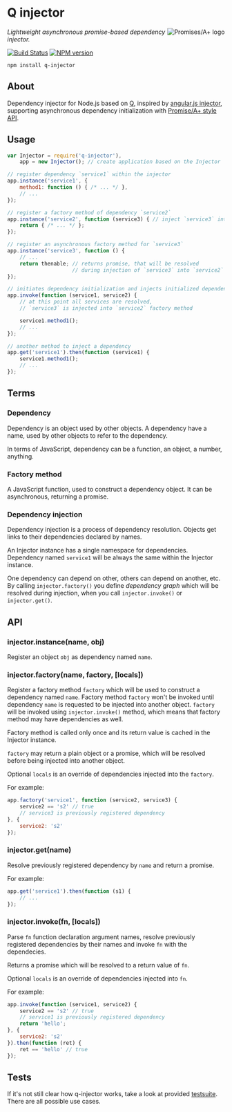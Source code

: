 # Q injector

<a href="http://promises-aplus.github.com/promises-spec">
    <img src="http://promises-aplus.github.com/promises-spec/assets/logo-small.png"
         align="right" alt="Promises/A+ logo" />
</a>

*Lightweight asynchronous promise-based dependency injector.*

[![Build Status](https://travis-ci.org/nailgun/q-injector.png?branch=master)](https://travis-ci.org/nailgun/q-injector)
[![NPM version](https://badge.fury.io/js/q-injector.png)](http://badge.fury.io/js/q-injector)

```npm install q-injector```


## About

Dependency injector for Node.js based on [Q](https://github.com/kriskowal/q),
inspired by [angular.js injector](http://docs.angularjs.org/api/AUTO.$injector),
supporting asynchronous dependency initialization with
[Promise/A+ style API](http://promises-aplus.github.com/promises-spec).


## Usage

```js
var Injector = require('q-injector'),
    app = new Injector(); // create application based on the Injector

// register dependency `service1` within the injector
app.instance('service1', {
    method1: function () { /* ... */ },
    // ...
});

// register a factory method of dependency `service2`
app.instance('service2', function (service3) { // inject `service3` into the factory method
    return { /* ... */ };
});

// register an asynchronous factory method for `service3`
app.instance('service3', function () {
    // ...
    return thenable; // returns promise, that will be resolved
                     // during injection of `service3` into `service2`
});

// initiates dependency initialization and injects initialized dependencies
app.invoke(function (service1, service2) {
    // at this point all services are resolved,
    // `service3` is injected into `service2` factory method

    service1.method1();
    // ...
});

// another method to inject a dependency
app.get('service1').then(function (service1) {
    service1.method1();
    // ...
});
```


## Terms

### Dependency

Dependency is an object used by other objects. A dependency have a name, used
by other objects to refer to the dependency.

In terms of JavaScript, dependency can be a function, an object, a number,
anything.

### Factory method

A JavaScript function, used to construct a dependency object. It can be
asynchronous, returning a promise.

### Dependency injection

Dependency injection is a process of dependency resolution. Objects get links
to their dependencies declared by names.

An Injector instance has a single namespace for dependencies. Dependency named
`service1` will be always the same within the Injector instance.

One dependency can depend on other, others can depend on another, etc. By
calling `injector.factory()` you define *dependency graph* which will be
resolved during injection, when you call `injector.invoke()` or
`injector.get()`.


## API

### injector.instance(name, obj)

Register an object `obj` as dependency named `name`.

### injector.factory(name, factory, [locals])

Register a factory method `factory` which will be used to construct a
dependency named `name`. Factory method `factory` won't be invoked until
dependency `name` is requested to be injected into another object. `factory`
will be invoked using `injector.invoke()` method, which means that factory
method may have dependencies as well.

Factory method is called only once and its return value is cached in the
Injector instance.

`factory` may return a plain object or a promise, which will be resolved before
being injected into another object.

Optional `locals` is an override of dependencies injected into the `factory`.

For example:
```js
app.factory('service1', function (service2, service3) {
    service2 == 's2' // true
    // service3 is previously registered dependency
}, {
    service2: 's2'
});
```

### injector.get(name)

Resolve previously registered dependency by `name` and return a promise.

For example:
```js
app.get('service1').then(function (s1) {
    // ...
});
```

### injector.invoke(fn, [locals])

Parse `fn` function declaration argument names, resolve previously registered
dependencies by their names and invoke `fn` with the dependecies.

Returns a promise which will be resolved to a return value of `fn`.

Optional `locals` is an override of dependencies injected into `fn`.

For example:
```js
app.invoke(function (service1, service2) {
    service2 == 's2' // true
    // service1 is previously registered dependency
    return 'hello';
}, {
    service2: 's2'
}).then(function (ret) {
    ret == 'hello' // true
});
```


## Tests

If it's not still clear how q-injector works, take a look at provided
[testsuite](test/test.injector.js). There are all possible use cases.
